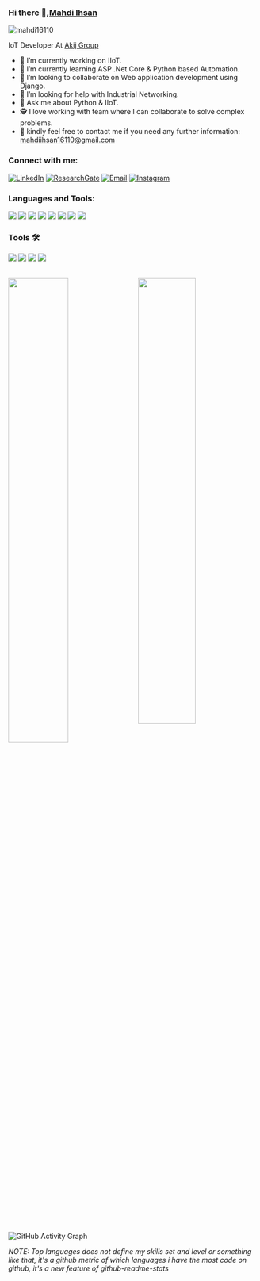 ### Hi there 👋,[Mahdi Ihsan](https://www.linkedin.com/in/mahdi-ihsan-5b9b9218a/)
<img src="https://komarev.com/ghpvc/?username=mahdi16110" alt="mahdi16110"/>




  IoT Developer At [Akij Group](https://www.akij.net/)
 
- 🔭 I’m currently working on IIoT.
- 🌱 I’m currently learning  ASP .Net Core & Python based Automation.
- 👯 I’m looking to collaborate on Web application development using Django.
- 🤔 I’m looking for help with  Industrial Networking.
- 💬 Ask me about  Python & IIoT.
- 🕵 I love working with  team where I can collaborate to solve complex problems.
- 💬 kindly feel free to contact me if you need any further information: mahdiihsan16110@gmail.com




### Connect with me:

<p align="left">
<a href="https://www.linkedin.com/in/mahdi-ihsan-5b9b9218a/"><img alt="LinkedIn" src="https://img.shields.io/badge/mahdiihsan-linkedIn-brightgreen?style=flat-square&logo=linkedin"></a>
<a href="https://www.researchgate.net/profile/Mahdi-Ihsan"><img alt="ResearchGate" src="https://img.shields.io/badge/mahdiihsan-ResearchGate-brightgreen?style=flat-square&logo=ResearchGate"></a>
<a href="mailto:mahdiihsan16110@gmail.com"><img alt="Email" src="https://img.shields.io/badge/Email-mahdiihsan16110@gmail.com-blue?style=flat-square&logo=gmail"></a>
<a href="https://www.instagram.com/AT_Takwir_110/"><img alt="Instagram" src="https://img.shields.io/badge/mahdi_ihsan-cyan?style=flat&logo=instagram"></a>
</p>

### Languages and Tools:


<a src="https://www.python.org/"><img src="https://img.icons8.com/color/48/000000/python.png"/><a/>
<a src="https://isocpp.org/"><img src="https://img.icons8.com/color/48/000000/c-plus-plus-logo.png"/><a/>
<a src="https://www.java.com/en/"><img src="https://img.icons8.com/java"/><a/>
<a src="https://www.typescriptlang.org/"><img src="https://img.icons8.com/color/48/000000/typescript.png"/></a>
<a src="https://getbootstrap.com/"><img src="https://img.icons8.com/color/48/000000/bootstrap.png"/></a>
<a src="https://www.w3schools.com/css/"><img src="https://img.icons8.com/color/48/000000/css3.png"/></a>
<a src="https://www.w3schools.com/html/"><img src="https://img.icons8.com/color/48/000000/html-5.png"/></a>
<a src="https://www.microsoft.com/en-us/sql-server/sql-server-2019"><img src="https://img.icons8.com/color/48/000000/microsoft-sql-server.png"/></a>

### Tools 🛠️
<a><img src="https://img.icons8.com/color/48/000000/git.png"/><a/>
<a><img src="https://img.icons8.com/color/48/000000/visual-studio-code-2019.png"/><a/>
<a><img src="https://img.icons8.com/color/48/000000/visual-studio-2019.png"/><a/>
<a><img src="https://img.icons8.com/color/48/000000/jira.png"/><a/>

   
<br />
<div class="row">

<img  src="https://github-readme-stats.vercel.app/api?username=mahdi16110&show_icons=true&hide_border=true&theme=tokyonight" width="48%" align="right" >

<img  src="https://github-readme-streak-stats.herokuapp.com/?user=mohiandipta&theme=tokyonight&hide_border=true" width="49%" >
<br />
  

![GitHub Activity Graph](https://activity-graph.herokuapp.com/graph?username=mahdi16110&bg_color=000000&color=4fff67&line=4fff67&point=ffffff&area=true&hide_border=true)

</div>

<div class="row">



</div>



*NOTE: Top languages does not define my skills set and level or something like that, it's a github metric of which languages i have the most code on github, it's a new feature of github-readme-stats*




  
